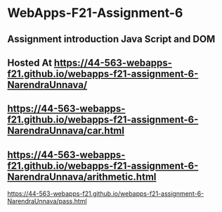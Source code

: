 # WebApps-F21-Assignment-6
Assignment introduction Java Script and DOM
---
Hosted At <https://44-563-webapps-f21.github.io/webapps-f21-assignment-6-NarendraUnnava/>
---
<https://44-563-webapps-f21.github.io/webapps-f21-assignment-6-NarendraUnnava/car.html>
---
<https://44-563-webapps-f21.github.io/webapps-f21-assignment-6-NarendraUnnava/arithmetic.html>
---
<https://44-563-webapps-f21.github.io/webapps-f21-assignment-6-NarendraUnnava/pass.html>